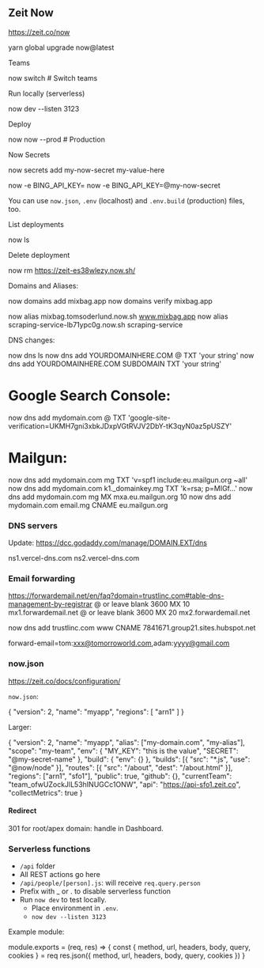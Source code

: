 ## Zeit Now

https://zeit.co/now

  yarn global upgrade now@latest

Teams

  now switch  # Switch teams

Run locally (serverless)

  now dev --listen 3123

Deploy

  now
  now --prod  # Production

Now Secrets

  now secrets add my-now-secret my-value-here

  now -e BING_API_KEY=
  now -e BING_API_KEY=@my-now-secret

You can use `now.json`, `.env` (localhost) and `.env.build` (production) files, too.

List deployments

  now ls

Delete deployment

  now rm https://zeit-es38wlezy.now.sh/

Domains and Aliases:

  now domains add mixbag.app
  now domains verify mixbag.app

  now alias mixbag.tomsoderlund.now.sh www.mixbag.app
  now alias scraping-service-lb71ypc0g.now.sh scraping-service

DNS changes:

  now dns ls
  now dns add YOURDOMAINHERE.COM @ TXT 'your string'
  now dns add YOURDOMAINHERE.COM SUBDOMAIN TXT 'your string'
  # Google Search Console:
  now dns add mydomain.com @ TXT 'google-site-verification=UKMH7gni3xbkJDxpVGtRVJV2DbY-tK3qyN0az5pUSZY'
  # Mailgun:
  now dns add mydomain.com mg TXT 'v=spf1 include:eu.mailgun.org ~all'
  now dns add mydomain.com k1._domainkey.mg TXT 'k=rsa; p=MIGf...'
  now dns add mydomain.com mg MX mxa.eu.mailgun.org 10
  now dns add mydomain.com email.mg CNAME eu.mailgun.org

### DNS servers

Update:
https://dcc.godaddy.com/manage/DOMAIN.EXT/dns

ns1.vercel-dns.com
ns2.vercel-dns.com

### Email forwarding

https://forwardemail.net/en/faq?domain=trustlinc.com#table-dns-management-by-registrar
@ or leave blank  3600  MX  10  mx1.forwardemail.net
@ or leave blank  3600  MX  20  mx2.forwardemail.net

  now dns add trustlinc.com www CNAME 7841671.group21.sites.hubspot.net

forward-email=tom:xxx@tomorroworld.com,adam:yyyy@gmail.com

### now.json

https://zeit.co/docs/configuration/

`now.json`:

{
  "version": 2,
  "name": "myapp",
  "regions": [
    "arn1"
  ]
}

Larger:

  {
    "version": 2,
    "name": "myapp",
    "alias": ["my-domain.com", "my-alias"],
    "scope": "my-team",
    "env": {
      "MY_KEY": "this is the value",
      "SECRET": "@my-secret-name"
    },
    "build": { "env": {} },
    "builds": [{ "src": "*.js", "use": "@now/node" }],
    "routes": [{ "src": "/about", "dest": "/about.html" }],
    "regions": ["arn1", "sfo1"],
    "public": true,
    "github": {},
    "currentTeam": "team_ofwUZockJlL53hINUGCc1ONW",
    "api": "https://api-sfo1.zeit.co",
    "collectMetrics": true
  }

#### Redirect

301 for root/apex domain: handle in Dashboard.

### Serverless functions

- `/api` folder
- All REST actions go here
- `/api/people/[person].js`: will receive `req.query.person`
- Prefix with _ or . to disable serverless function
- Run `now dev` to test locally.
  - Place environment in `.env`.
  - `now dev --listen 3123`

Example module:

  module.exports = (req, res) => {
    const { method, url, headers, body, query, cookies } = req
    res.json({ method, url, headers, body, query, cookies })
  }
